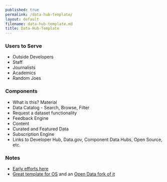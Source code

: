 ```yaml
---
published: true
permalink: /data-hub-template/
layout: default
filename: data-hub-template.md
title: Data-Hub-Template
---
```


### Users to Serve
* Outside Developers
* Staff
* Journalists
* Academics
* Random Joes

### Components
* What is this? Material  
* Data Catalog - Search, Browse, Filter
* Request a dataset functionality
* Feedback Engine
* Content
* Curated and Featured Data
* Subscription Engine
* Links to Developer Hub, Data.gov, Component Data Hubs, Open Source, etc. 

### Notes
* [Early efforts here](https://github.com/USG-Website-Templates)
* [Great template for OS](http://if.io/open-source-program-template/) and an [Open Data fork of it](https://github.com/GSA/open-data-program-template) 

